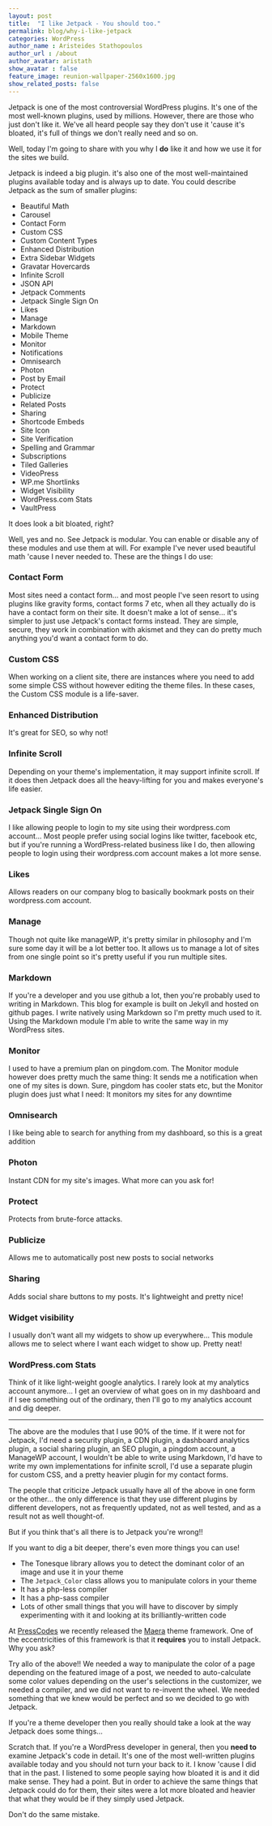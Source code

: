 ```yaml
---
layout: post
title:  "I like Jetpack - You should too."
permalink: blog/why-i-like-jetpack
categories: WordPress
author_name : Aristeides Stathopoulos
author_url : /about
author_avatar: aristath
show_avatar : false
feature_image: reunion-wallpaper-2560x1600.jpg
show_related_posts: false
---
```


Jetpack is one of the most controversial WordPress plugins. It's one of the most well-known plugins, used by millions. However, there are those who just don't like it. We've all heard people say they don't use it 'cause it's bloated, it's full of things we don't really need and so on.

Well, today I'm going to share with you why I **do** like it and how we use it for the sites we build.

Jetpack is indeed a big plugin. it's also one of the most well-maintained plugins available today and is always up to date. You could describe Jetpack as the sum of smaller plugins:

* Beautiful Math
* Carousel
* Contact Form
* Custom CSS
* Custom Content Types
* Enhanced Distribution
* Extra Sidebar Widgets
* Gravatar Hovercards
* Infinite Scroll
* JSON API
* Jetpack Comments
* Jetpack Single Sign On
* Likes
* Manage
* Markdown
* Mobile Theme
* Monitor
* Notifications
* Omnisearch
* Photon
* Post by Email
* Protect
* Publicize
* Related Posts
* Sharing
* Shortcode Embeds
* Site Icon
* Site Verification
* Spelling and Grammar
* Subscriptions
* Tiled Galleries
* VideoPress
* WP.me Shortlinks
* Widget Visibility
* WordPress.com Stats
* VaultPress

It does look a bit bloated, right?

Well, yes and no. See Jetpack is modular. You can enable or disable any of these modules and use them at will. For example I've never used beautiful math 'cause I never needed to. These are the things I do use:

### Contact Form

Most sites need a contact form... and most people I've seen resort to using plugins like gravity forms, contact forms 7 etc, when all they actually do is have a contact form on their site. It doesn't make a lot of sense... it's simpler to just use Jetpack's contact forms instead. They are simple, secure, they work in combination with akismet and they can do pretty much anything you'd want a contact form to do.

### Custom CSS

When working on a client site, there are instances where you need to add some simple CSS without however editing the theme files. In these cases, the Custom CSS module is a life-saver.

### Enhanced Distribution

It's great for SEO, so why not!

### Infinite Scroll

Depending on your theme's implementation, it may support infinite scroll. If it does then Jetpack does all the heavy-lifting for you and makes everyone's life easier.

### Jetpack Single Sign On

I like allowing people to login to my site using their wordpress.com account... Most people prefer using social logins like twitter, facebook etc, but if you're running a WordPress-related business like I do, then allowing people to login using their wordpress.com account makes a lot more sense.

### Likes

Allows readers on our company blog to basically bookmark posts on their wordpress.com account.

### Manage

Though not quite like manageWP, it's pretty similar in philosophy and I'm sure some day it will be a lot better too. It allows us to manage a lot of sites from one single point so it's pretty useful if you run multiple sites.

### Markdown

If you're a developer and you use github a lot, then you're probably used to writing in Markdown.
This blog for example is built on Jekyll and hosted on github pages. I write natively using Markdown so I'm pretty much used to it. Using the Markdown module I'm able to write the same way in my WordPress sites.

### Monitor

I used to have a premium plan on pingdom.com.
The Monitor module however does pretty much the same thing: It sends me a notification when one of my sites is down. Sure, pingdom has cooler stats etc, but the Monitor plugin does just what I need: It monitors my sites for any downtime

### Omnisearch

I like being able to search for anything from my dashboard, so this is a great addition

### Photon

Instant CDN for my site's images. What more can you ask for!

### Protect

Protects from brute-force attacks.

### Publicize

Allows me to automatically post new posts to social networks

### Sharing

Adds social share buttons to my posts. It's lightweight and pretty nice!

### Widget visibility

I usually don't want all my widgets to show up everywhere... This module allows me to select where I want each widget to show up. Pretty neat!

### WordPress.com Stats

Think of it like light-weight google analytics. I rarely look at my analytics account anymore... I get an overview of what goes on in my dashboard and if I see something out of the ordinary, then I'll go to my analytics account and dig deeper.

---------------------------------------

The above are the modules that I use 90% of the time. If it were not for Jetpack, I'd need a security plugin, a CDN plugin, a dashboard analytics plugin, a social sharing plugin, an SEO plugin, a pingdom account, a ManageWP account, I wouldn't be able to write using Markdown, I'd have to write my own implementations for infinite scroll, I'd use a separate plugin for custom CSS, and a pretty heavier plugin for my contact forms.

The people that criticize Jetpack usually have all of the above in one form or the other... the only difference is that they use different plugins by different developers, not as frequently updated, not as well tested, and as a result not as well thought-of.

But if you think that's all there is to Jetpack you're wrong!!

If you want to dig a bit deeper, there's even more things you can use!

* The Tonesque library allows you to detect the dominant color of an image and use it in your theme
* The `Jetpack_Color` class allows you to manipulate colors in your theme
* It has a php-less compiler
* It has a php-sass compiler
* Lots of other small things that you will have to discover by simply experimenting with it and looking at its brilliantly-written code

At [PressCodes](https://press.codes) we recently released the [Maera](maera.io) theme framework. One of the eccentricities of this framework is that it **requires** you to install Jetpack. Why you ask?

Try allo of the above!! We needed a way to manipulate the color of a page depending on the featured image of a post, we needed to auto-calculate some color values depending on the user's selections in the customizer, we needed a compiler, and we did not want to re-invent the wheel. We needed something that we knew would be perfect and so we decided to go with Jetpack.

If you're a theme developer then you really should take a look at the way Jetpack does some things...

Scratch that. If you're a WordPress developer in general, then you **need to** examine Jetpack's code in detail. It's one of the most well-written plugins available today and you should not turn your back to it. I know 'cause I did that in the past. I listened to some people saying how bloated it is and it did make sense. They had a point. But in order to achieve the same things that Jetpack could do for them, their sites were a lot more bloated and heavier that what they would be if they simply used Jetpack.

Don't do the same mistake.
